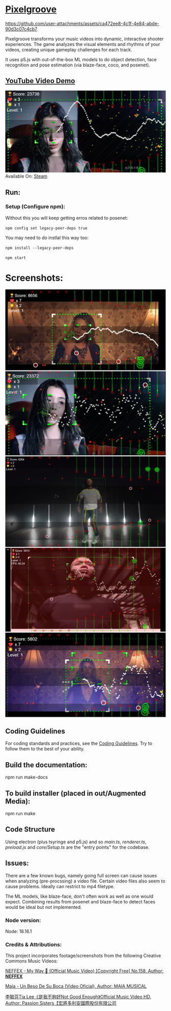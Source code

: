 # [Pixelgroove](https://store.steampowered.com/app/2871570/Pixelgroove)


https://github.com/user-attachments/assets/ca472ee8-4c1f-4e84-abde-90d3c07c4cb7


Pixelgroove transforms your music videos into dynamic, interactive shooter experiences. The game analyzes the visual elements and rhythms of your videos, creating unique gameplay challenges for each track.

It uses p5.js with out-of-the-box ML models to do object detection, face recognition and pose estimation (via blaze-face, coco, and posenet). 



## [YouTube Video Demo](https://youtu.be/_yfUnCqTTuc?si=khm1DMwF08Fv0SMM)
[![Video Demo](assets/images/06.jpg)](https://youtu.be/_yfUnCqTTuc?si=khm1DMwF08Fv0SMM)
Available On: [Steam](https://store.steampowered.com/app/2871570/Pixelgroove)

## Run: 

### Setup (Configure npm):
Without this you will keep getting erros related to posenet:

`npm config set legacy-peer-deps true`

You may need to do instlal this way too:

`npm install --legacy-peer-deps`

`npm start`


# Screenshots:

![screenshot](assets/images/01.jpg)
![screenshot](assets/images/02.jpg)
![screenshot](assets/images/03.jpg)
![screenshot](assets/images/04.jpg)
![screenshot](assets/images/05.jpg)


## Coding Guidelines 
For coding standards and practices, see the [Coding Guidelines](./CODING_GUIDELINES.md).
Try to follow them to the best of your ability.

## Build the documentation:
npm run make-docs

## To build installer (placed in out/Augmented Media):

npm run make


## Code Structure

Using electron (plus tsyringe and p5.js) and so *main.ts*, *renderer.ts*, *preload.js* and *core/Setup.ts* are the "entry points" for the codebase.

## Issues:

There are a few known bugs, namely going full screen can cause issues when analyzing (pre-procssing) a video file. Certain video files also seem to cause problems.
Ideally can restrict to mp4 filetype. 

The ML models, like blaze-face, don't often work as well as one would expect. Combining results from posenet and blaze-face to detect faces would be ideal but not implemented.

### Node version:

Node: 18.16.1


### Credits & Attributions:
This project incorporates footage/screenshots from the following Creative Commons Music Videos:

[NEFFEX - My Way 😤 (Official Music Video) [Copyright Free] No.158, Author: **NEFFEX**](https://www.youtube.com/watch?v=a6j5lbt6OLQ)

[Maía - Un Beso De Su Boca (Video Oficial), Author: MAIA MUSICAL](https://www.youtube.com/watch?v=XoHIcfI7Z4Q)

[李毓芬Tia Lee《是我不夠好Not Good Enough》Official Music Video HD, Author: Passion Sisters【宏將多利安國際股份有限公司](https://www.youtube.com/watch?v=BsvIwqyiaJw)
